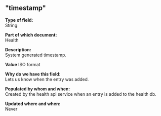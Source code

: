 ## "timestamp"

**Type of field:**  
String  

**Part of which document:**  
Health

**Description:**  
System generated timestamp.  

**Value**
ISO format

**Why do we have this field:**  
Lets us know when the entry was added.  

**Populated by whom and when:**  
Created by the health api service when an entry is added to the health db.  

**Updated where and when:**  
Never
